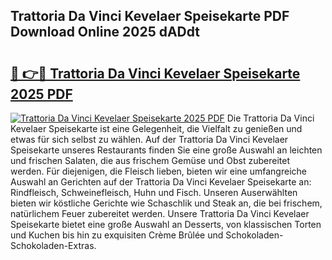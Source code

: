 ## Trattoria Da Vinci Kevelaer Speisekarte PDF Download Online 2025 dADdt

# <h2><a href="http://gcari6k.nevu.top/?p=Trattoria+Da+Vinci+Kevelaer+Speisekarte">🔗 👉🔴 Trattoria Da Vinci Kevelaer Speisekarte 2025 PDF</a></h2>

[![Trattoria Da Vinci Kevelaer Speisekarte 2025 PDF](https://i.imgur.com/dBaPXMq.png)](http://gcari6k.nevu.top/?p=Trattoria+Da+Vinci+Kevelaer+Speisekarte)
Die Trattoria Da Vinci Kevelaer Speisekarte ist eine Gelegenheit, die Vielfalt zu genießen und etwas für sich selbst zu wählen. Auf der Trattoria Da Vinci Kevelaer Speisekarte unseres Restaurants finden Sie eine große Auswahl an leichten und frischen Salaten, die aus frischem Gemüse und Obst zubereitet werden. Für diejenigen, die Fleisch lieben, bieten wir eine umfangreiche Auswahl an Gerichten auf der Trattoria Da Vinci Kevelaer Speisekarte an: Rindfleisch, Schweinefleisch, Huhn und Fisch. Unseren Auserwählten bieten wir köstliche Gerichte wie Schaschlik und Steak an, die bei frischem, natürlichem Feuer zubereitet werden. Unsere Trattoria Da Vinci Kevelaer Speisekarte bietet eine große Auswahl an Desserts, von klassischen Torten und Kuchen bis hin zu exquisiten Crème Brûlée und Schokoladen-Schokoladen-Extras.

